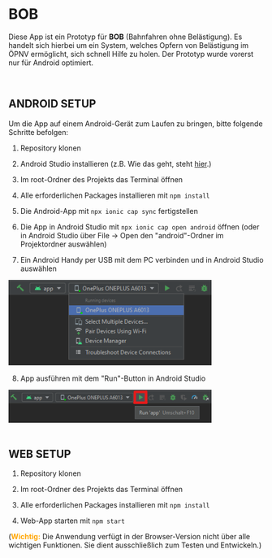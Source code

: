 # BOB
Diese App ist ein Prototyp für **BOB** (Bahnfahren ohne Belästigung). Es handelt sich hierbei um ein System, welches Opfern von Belästigung im ÖPNV ermöglicht, sich schnell Hilfe zu holen. Der Prototyp wurde vorerst nur für Android optimiert.

<br />

## ANDROID SETUP
Um die App auf einem Android-Gerät zum Laufen zu bringen, bitte folgende Schritte befolgen:

1. Repository klonen

2. Android Studio installieren (z.B. Wie das geht, steht <a href="https://developer.android.com/studio/install">hier</a>.)

3. Im root-Ordner des Projekts das Terminal öffnen

4. Alle erforderlichen Packages installieren mit `npm install`

5. Die Android-App mit `npx ionic cap sync` fertigstellen

6. Die App in Android Studio mit `npx ionic cap open android` öffnen (oder in Android Studio über File -> Open den "android"-Ordner im Projektordner auswählen)

7. Ein Android Handy per USB mit dem PC verbinden und in Android Studio auswählen </br>
<img src="./pictures/choosingDevice.png" width="400px">

8. App ausführen mit dem "Run"-Button in Android Studio </br>
<img src="./pictures/runApp.png" width="400px">

<br />
<br />

## WEB SETUP
1. Repository klonen

2. Im root-Ordner des Projekts das Terminal öffnen

3. Alle erforderlichen Packages installieren mit `npm install`

4. Web-App starten mit `npm start`

(<span style="color: orange">**Wichtig:**</span> Die Anwendung verfügt in der Browser-Version nicht über alle wichtigen Funktionen. Sie dient ausschließlich zum Testen und Entwickeln.)